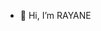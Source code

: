 - 👋 Hi, I’m RAYANE


<!---
rayaneRX/rayaneRX is a ✨ special ✨ repository because its `README.md` (this file) appears on your GitHub profile.
You can click the Preview link to take a look at your changes.
--->

